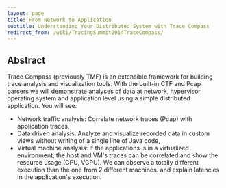 ```yaml
---
layout: page
title: From Network to Application
subtitle: Understanding Your Distributed System with Trace Compass
redirect_from: /wiki/TracingSummit2014TraceCompass/
---
```


## Abstract
Trace Compass (previously TMF) is an extensible framework for building trace analysis and visualization tools. With the built-in CTF and Pcap parsers we will demonstrate analyses of data at network, hypervisor, operating system and application level using a simple distributed application. You will see:

* Network traffic analysis: Correlate network traces (Pcap) with application traces,
* Data driven analysis: Analyze and visualize recorded data in custom views without writing of a single line of Java code,
* Virtual machine analysis: If the applications is in a virtualized environment, the host and VM's traces can be correlated and show the resource usage (CPU, VCPU). We can observe a totally different execution than the one from 2 different machines. and explain latencies in the application's execution.
